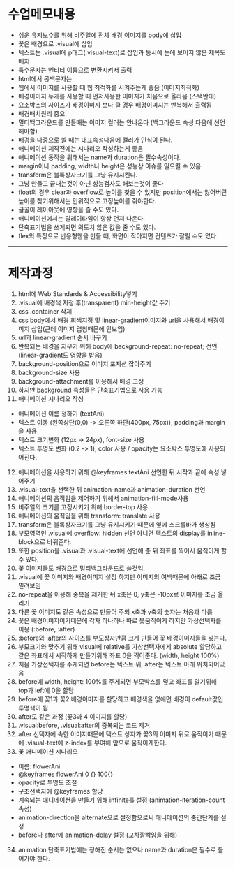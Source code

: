 # 수업메모내용
* 쉬운 유지보수를 위해 비주얼에 전체 배경 이미지를 body에 삽입 
* 꽃은 배경으로 .visual에 삽입
* 텍스트는 .visual에 p태그(.visual-text)로 삽입과 동시에 눈에 보이지 않은 제목도 배치 
* 특수문자는 엔티티 이름으로 변환시켜서 출력 
* html에서 공백문자는  &nbsp;
* 웹에서 이미지를 사용할 때 웹 최적화를 시켜주는게 좋음 (이미지최적화)
* 배경이미지 두개를 사용할 때 먼저사용한 이미지가 처음으로 올라옴 (스택반대)
* 요소박스의 사이즈가 배경이미지 보다 클 경우 배경이미지는 반복해서 출력됨
* 배경배치원리 중요
* 멀티백그라운드를 만들때는 이미지 컬러는 안나온다 (백그라운드 속성 다음에 선언해야함)
* 배경을 다중으로 쓸 때는 대표속성다음에 컬러가 인식이 된다. 
* 애니메이션 제작전에는 시나리오 작성하는게 좋음
* 애니메이션 동작을 위해서는 name과 duration은 필수속성이다.
* margin이나 padding, width나 height은 성능상 이슈를 일으킬 수 있음 
* transform은 블록상자크기를 그냥 유지시킨다. 
* 그냥 만들고 끝내는것이 아닌 성능검사도 해보는것이 좋다
* float의 경우 clear과 overflow로 높이를 찾을 수 있지만 position에서는 잃어버린 높이를 찾기위해서는 인위적으로 고정높이를 줘야한다.
* 글꼴이 레이아웃에 영향을 줄 수도 있다.
* 애니메이션에서는 딜레이타임이 항상 먼저 나온다.
* 단축표기법을 쓰게되면 의도치 않은 값을 줄 수도 있다.
* flex의 특징으로 반응형웹을 만들 때, 화면이 작아지면 컨텐츠가 잘릴 수도 있다
----
# 제작과정
1. html에 Web Standards &amp; Accessibility넣기
2. .visual에 배경색 지정 후(transparent) min-height값 주기
3. css .container 삭제
4. css body에서 배경 회색지정 및 linear-gradient이미지와 url을 사용해서 배경이미지 삽입(근데 이미지 겹침때문에 안보임)
5. url과 linear-gradient 순서 바꾸기
6. 반복되는 배경을 지우기 위해 body에 background-repeat: no-repeat; 선언(linear-gradient도 영향을 받음)
7. background-position으로 이미지 포지션 잡아주기
8. background-size 사용
9. background-attachment를 이용해서 배경 고정
10. 하지만 background 속성들은 단축표기법으로 사용 가능
11. 애니메이션 시나리오 작성
  * 애니메이션 이름 정하기 (textAni)
  * 텍스트 이동 (왼쪽상단(0,0) -> 오른쪽 하단(400px, 75px)), padding과 margin을 사용 
  * 텍스트 크기변화 (12px -> 24px), font-size 사용
  * 텍스트 투명도 변화 (0.2 -> 1), color 사용 / opacity는 요소박스 투명도에 사용되어진다.
12. 애니메이션을 사용하기 위해 @keyframes textAni 선언한 뒤 시작과 끝에 속성 넣어주기
13. .visual-text을 선택한 뒤 animation-name과 animation-duration 선언 
14. 애니메이션의 움직임을 제어하기 위해서 animation-fill-mode사용 
15. 비주얼의 크기를 고정시키기 위해 border-top 사용
16. 애니메이션의 움직임을 위해 transform: translate 사용 
17. transform은 블록상자크기를 그냥 유지시키기 때문에 옆에 스크롤바가 생성됨
18. 부모영역인 .visual에 overflow: hidden 선언 아니면 텍스트의 display를 inline-block으로 바꿔준다.
19. 또한 position을 .visual과 .visual-text에 선언해 준 뒤 좌표를 찍어서 움직이게 할 수 있다.
20. 꽃 이미지들도 배경으로 멀티백그라운드로 쓸것임.
21. .visual에 꽃 이미지와 배경이미지 설정 하지만 이미지의 여백때문에 아래로 조금 밀려보임
22. no-repeat을 이용해 중복을 제거한 뒤 x축은 0, y축은 -10px로 이미지를 조금 올리기
23. 다른 꽃 이미지도 같은 속성으로 만들어 주되 x축과 y축의 숫자는 처음과 다름
24. 꽃은 배경이미지이기때문에 각자 하나하나 따로 못움직이게 하지만 가상선택자를 이용 (:before, :after)
25. :before와 :after의 사이즈를 부모상자만큼 크게 만들어 꽃 배경이미지들을 넣는다.
26. 부모크기와 맞추기 위해 visual에 relative를 가상선택자에게 absolute 할당하고 같은 좌표에서 시작하게 만들기위해 좌표 0을 찍어준다. (width, height 100%)
27. 처음 가상선택자를 주게되면 before는 텍스트 위, after는 텍스트 아래 위치되어있음
28. before에 width, height: 100%를 주게되면 부모박스를 덮고 좌표를 알기위해 top과 left에 0을 할당
29. before에 꽃1과 꽃2 배경이미지를 할당하고 배경색을 없애면 배경이 default값인 투명색이 됨 
30. after도 같은 과정 (꽃3과 4 이미지를 할당)
31. .visual:before, .visual:after의 중복되는 코드 제거
32. after 선택자에 속한 이미지때문에 텍스트 상자가 꽃3의 이미지 뒤로 움직이기 때문에 .visual-text에 z-index를 부여해 앞으로 움직이게한다.
33. 꽃 애니메이션 시나리오
  * 이름: flowerAni
  * @keyframes flowerAni 0 {} 100{}
  * opacity로 투명도 조절 
  * 구조선택자에 @keyframes 할당
  * 계속되는 애니메이션을 만들기 위해 infinite를 설정 (animation-iteration-count 속성)
  * animation-direction을 alternate으로 설정함으로써 애니메이션의 중간단계를 설정
  * before나 after에 animation-delay 설정 (교차깜빡임을 위해)
34. animation 단축표기법에는 정해진 순서는 없으나 name과 duration은 필수로 들어가야 한다.
